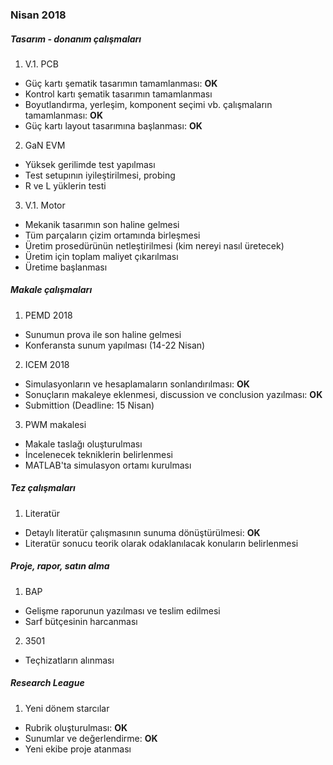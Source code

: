### Nisan 2018
##### Tasarım - donanım çalışmaları
1. V.1. PCB
  * Güç kartı şematik tasarımın tamamlanması: **OK**
  * Kontrol kartı şematik tasarımın tamamlanması
  * Boyutlandırma, yerleşim, komponent seçimi vb. çalışmaların tamamlanması: **OK**
  * Güç kartı layout tasarımına başlanması: **OK**
2. GaN EVM
  * Yüksek gerilimde test yapılması
  * Test setupının iyileştirilmesi, probing
  * R ve L yüklerin testi
3. V.1. Motor
  * Mekanik tasarımın son haline gelmesi
  * Tüm parçaların çizim ortamında birleşmesi
  * Üretim prosedürünün netleştirilmesi (kim nereyi nasıl üretecek)
  * Üretim için toplam maliyet çıkarılması
  * Üretime başlanması

##### Makale çalışmaları
1. PEMD 2018
  * Sunumun prova ile son haline gelmesi
  * Konferansta sunum yapılması (14-22 Nisan)
2. ICEM 2018
  * Simulasyonların ve hesaplamaların sonlandırılması: **OK**
  * Sonuçların makaleye eklenmesi, discussion ve conclusion yazılması: **OK**
  * Submittion (Deadline: 15 Nisan)
3. PWM makalesi
  * Makale taslağı oluşturulması
  * İncelenecek tekniklerin belirlenmesi
  * MATLAB'ta simulasyon ortamı kurulması

##### Tez çalışmaları
1. Literatür
  * Detaylı literatür çalışmasının sunuma dönüştürülmesi: **OK**
  * Literatür sonucu teorik olarak odaklanılacak konuların belirlenmesi

##### Proje, rapor, satın alma
1. BAP
  * Gelişme raporunun yazılması ve teslim edilmesi
  * Sarf bütçesinin harcanması
2. 3501
  * Teçhizatların alınması

##### Research League
1. Yeni dönem starcılar
  * Rubrik oluşturulması: **OK**
  * Sunumlar ve değerlendirme: **OK**
  * Yeni ekibe proje atanması
